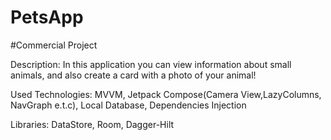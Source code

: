 # PetsApp
#Сommercial Project

Description: In this application you can view information about small animals, and also create a card with a photo of your animal!

Used Technologies: MVVM, Jetpack Compose(Camera View,LazyColumns, NavGraph e.t.c), Local Database, Dependencies Injection

Libraries: DataStore, Room, Dagger-Hilt
